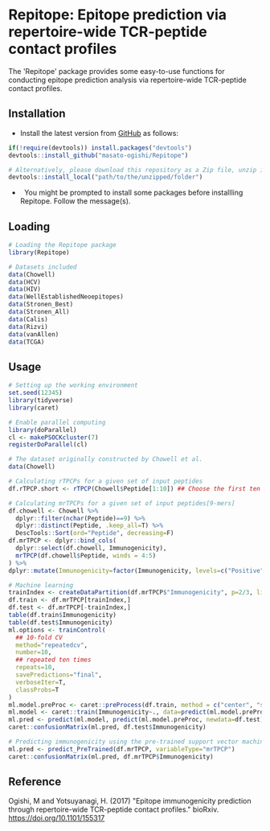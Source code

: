 Repitope: Epitope prediction via repertoire-wide TCR-peptide contact profiles
===============================================

The 'Repitope' package provides some easy-to-use functions for conducting epitope prediction analysis via repertoire-wide TCR-peptide contact profiles.

Installation
------------------------

-   Install the latest version from [GitHub](https://github.com/masato-ogishi/Repitope) as follows:

``` r
if(!require(devtools)) install.packages("devtools")
devtools::install_github("masato-ogishi/Repitope")

# Alternatively, please download this repository as a Zip file, unzip it to the directory you want, and run the following command.
devtools::install_local("path/to/the/unzipped/folder")
```

-   You might be prompted to install some packages before installling Repitope. Follow the message(s).

Loading
------------------

``` r
# Loading the Repitope package
library(Repitope)

# Datasets included
data(Chowell)
data(HCV)
data(HIV)
data(WellEstablishedNeoepitopes)
data(Stronen_Best)
data(Stronen_All)
data(Calis)
data(Rizvi)
data(vanAllen)
data(TCGA)
```

Usage
-----------------------------------
``` r
# Setting up the working environment
set.seed(12345)
library(tidyverse)
library(caret)

# Enable parallel computing
library(doParallel)
cl <- makePSOCKcluster(7)
registerDoParallel(cl)

# The dataset originally constructed by Chowell et al.
data(Chowell)

# Calculating rTPCPs for a given set of input peptides
df.rTPCP.short <- rTPCP(Chowell$Peptide[1:10]) ## Choose the first ten peptide to reduce calculation burden

# Calculating mrTPCPs for a given set of input peptides[9-mers]
df.chowell <- Chowell %>% 
  dplyr::filter(nchar(Peptide)==9) %>%
  dplyr::distinct(Peptide, .keep_all=T) %>% 
  DescTools::Sort(ord="Peptide", decreasing=F)
df.mrTPCP <- dplyr::bind_cols(
  dplyr::select(df.chowell, Immunogenicity), 
  mrTPCP(df.chowell$Peptide, winds = 4:5)
) %>%
dplyr::mutate(Immunogenicity=factor(Immunogenicity, levels=c("Positive", "Negative")))

# Machine learning
trainIndex <- createDataPartition(df.mrTPCP$"Immunogenicity", p=2/3, list=F, times=1)
df.train <- df.mrTPCP[trainIndex,]
df.test <- df.mrTPCP[-trainIndex,]
table(df.train$Immunogenicity)
table(df.test$Immunogenicity)
ml.options <- trainControl(
  ## 10-fold CV
  method="repeatedcv",
  number=10,
  ## repeated ten times
  repeats=10,
  savePredictions="final", 
  verboseIter=T, 
  classProbs=T
)
ml.model.preProc <- caret::preProcess(df.train, method = c("center", "scale"))
ml.model <- caret::train(Immunogenicity~., data=predict(ml.model.preProc, newdata=df.train), method="svmPoly", trControl=ml.options)
ml.pred <- predict(ml.model, predict(ml.model.preProc, newdata=df.test))
caret::confusionMatrix(ml.pred, df.test$Immunogenicity)

# Predicting immunogenicity using the pre-trained support vector machine classifier
ml.pred <- predict_PreTrained(df.mrTPCP, variableType="mrTPCP")
caret::confusionMatrix(ml.pred, df.mrTPCP$Immunogenicity)

```

Reference
------------------------

Ogishi, M and Yotsuyanagi, H. (2017) "Epitope immunogenicity prediction through repertoire-wide TCR-peptide contact profiles." bioRxiv. https://doi.org/10.1101/155317
